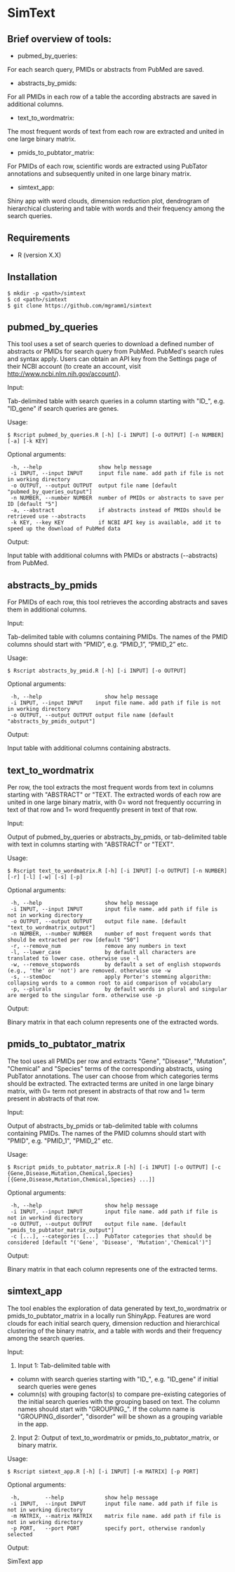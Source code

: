 # SimText

## Brief overview of tools:

 - pubmed_by_queries: 

 For each search query, PMIDs or abstracts from PubMed are saved.

 - abstracts_by_pmids: 

 For all PMIDs in each row of a table the according abstracts are saved in additional columns.

 - text_to_wordmatrix: 

 The most frequent words of text from each row are extracted and united in one large binary matrix. 
 
 - pmids_to_pubtator_matrix: 

 For PMIDs of each row, scientific words are extracted using PubTator annotations and subsequently united in one large binary matrix. 

 - simtext_app: 

 Shiny app with word clouds, dimension reduction plot, dendrogram of hierarchical clustering and table with words and their frequency among the search queries.

## Requirements

 - R (version X.X)

## Installation

```
$ mkdir -p <path>/simtext
$ cd <path>/simtext
$ git clone https://github.com/mgramm1/simtext
```

## pubmed_by_queries

This tool uses a set of search queries to download a defined number of abstracts or PMIDs for search query from PubMed. PubMed's search rules and syntax apply. Users can obtain an API key from the Settings page of their NCBI account (to create an account, visit http://www.ncbi.nlm.nih.gov/account/).

Input:

Tab-delimited table with search queries in a column starting with "ID_", e.g. "ID_gene" if search queries are genes. 

Usage:
```
$ Rscript pubmed_by_queries.R [-h] [-i INPUT] [-o OUTPUT] [-n NUMBER] [-a] [-k KEY]
```

Optional arguments: 
```
 -h, --help                  show help message
 -i INPUT, --input INPUT     input file name. add path if file is not in working directory
 -o OUTPUT, --output OUTPUT  output file name [default "pubmed_by_queries_output"]
 -n NUMBER, --number NUMBER  number of PMIDs or abstracts to save per ID [default "5"]
 -a, --abstract              if abstracts instead of PMIDs should be retrieved use --abstracts 
 -k KEY, --key KEY           if NCBI API key is available, add it to speed up the download of PubMed data
```

Output: 

Input table with additional columns with PMIDs or abstracts (--abstracts) from PubMed.

## abstracts_by_pmids

For PMIDs of each row, this tool retrieves the according abstracts and saves them in additional columns.

Input:

Tab-delimited table with columns containing PMIDs. The names of the PMID columns should start with “PMID”, e.g. “PMID_1”, “PMID_2” etc.

Usage:
```
$ Rscript abstracts_by_pmid.R [-h] [-i INPUT] [-o OUTPUT]
```

Optional arguments: 
```
 -h, --help                    show help message
 -i INPUT, --input INPUT    input file name. add path if file is not in working directory
 -o OUTPUT, --output OUTPUT output file name [default "abstracts_by_pmids_output"]
```

Output: 

Input table with additional columns containing abstracts. 

## text_to_wordmatrix

Per row, the tool extracts the most frequent words from text in columns starting with "ABSTRACT" or "TEXT. The extracted words of each row are united in one large binary matrix, with 0= word not frequently occurring in text of that row and 1= word frequently present in text of that row.

Input: 

Output of pubmed_by_queries or abstracts_by_pmids, or tab-delimited table with text in columns starting with "ABSTRACT" or "TEXT".

Usage:
```
$ Rscript text_to_wordmatrix.R [-h] [-i INPUT] [-o OUTPUT] [-n NUMBER] [-r] [-l] [-w] [-s] [-p]
```

Optional arguments: 
```
 -h, --help                    show help message
 -i INPUT, --input INPUT       input file name. add path if file is not in working directory
 -o OUTPUT, --output OUTPUT    output file name. [default "text_to_wordmatrix_output"]
 -n NUMBER, --number NUMBER    number of most frequent words that should be extracted per row [default "50"]
 -r, --remove_num              remove any numbers in text
 -l, --lower_case              by default all characters are translated to lower case. otherwise use -l
 -w, --remove_stopwords        by default a set of english stopwords (e.g., 'the' or 'not') are removed. otherwise use -w
 -s, --stemDoc                 apply Porter's stemming algorithm: collapsing words to a common root to aid comparison of vocabulary
 -p, --plurals                 by default words in plural and singular are merged to the singular form. otherwise use -p
```

Output: 

Binary matrix in that each column represents one of the extracted words.

## pmids_to_pubtator_matrix

The tool uses all PMIDs per row and extracts "Gene", "Disease", "Mutation", "Chemical" and "Species" terms of the corresponding abstracts, using PubTator annotations. The user can choose from which categories terms should be extracted. The extracted terms are united in one large binary matrix, with 0= term not present in abstracts of that row and 1= term present in abstracts of that row.

Input: 

Output of abstracts_by_pmids or tab-delimited table with columns containing PMIDs. The names of the PMID columns should start with "PMID", e.g. "PMID_1", "PMID_2" etc.

Usage:
```
$ Rscript pmids_to_pubtator_matrix.R [-h] [-i INPUT] [-o OUTPUT] [-c {Gene,Disease,Mutation,Chemical,Species} [{Gene,Disease,Mutation,Chemical,Species} ...]]
```
 
Optional arguments:
```
 -h, --help                    show help message
 -i INPUT, --input INPUT       input file name. add path if file is not in workind directory
 -o OUTPUT, --output OUTPUT    output file name. [default "pmids_to_pubtator_matrix_output"]
 -c [...], --categories [...]  PubTator categories that should be considered [default "('Gene', 'Disease', 'Mutation','Chemical')"]
```

Output: 

Binary matrix in that each column represents one of the extracted terms.

## simtext_app

The tool enables the exploration of data generated by text_to_wordmatrix or pmids_to_pubtator_matrix in a locally run ShinyApp. Features are word clouds for each initial search query, dimension reduction and hierarchical clustering of the binary matrix, and a table with words and their frequency among the search queries. 

Input:

1)	Input 1: 
Tab-delimited table with 
- column with search queries starting with "ID_", e.g. "ID_gene" if initial search queries were genes 
- column(s) with grouping factor(s) to compare pre-existing categories of the initial search queries with the grouping based on text. The column names should start with "GROUPING_". If the column name is "GROUPING_disorder", "disorder" will be shown as a grouping variable in the app.
2)	Input 2: 
Output of text_to_wordmatrix or pmids_to_pubtator_matrix, or binary matrix.

Usage:
```
$ Rscript simtext_app.R [-h] [-i INPUT] [-m MATRIX] [-p PORT]
```

Optional arguments:
```
 -h,        --help             show help message
 -i INPUT,  --input INPUT      input file name. add path if file is not in working directory
 -m MATRIX, --matrix MATRIX    matrix file name. add path if file is not in working directory
 -p PORT,   --port PORT        specify port, otherwise randomly selected
```

Output: 

SimText app
